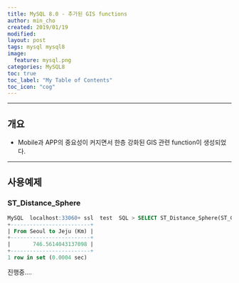 ```yaml
---
title: MySQL 8.0 - 추가된 GIS functions
author: min_cho
created: 2019/01/19
modified:
layout: post
tags: mysql mysql8
image:
  feature: mysql.png
categories: MySQL8
toc: true
toc_label: "My Table of Contents"
toc_icon: "cog"
---
```



------
## 개요

- Mobile과 APP의 중요성이 커지면서 한층 강화된 GIS 관련 function이 생성되었다.



------
## 사용예제

### ST_Distance_Sphere

```sql
MySQL  localhost:33060+ ssl  test  SQL > SELECT ST_Distance_Sphere(ST_GeomFromText('POINT(121.628530 38.915751)') , ST_GeomFromText('POINT(126.280975 33.348885)')) /1000 'From Seoul to Jeju (Km)';
+-------------------------+
| From Seoul to Jeju (Km) |
+-------------------------+
|       746.5614043137098 |
+-------------------------+
1 row in set (0.0004 sec)
```

진행중....
